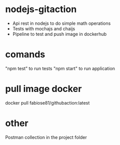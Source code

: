 # nodejs-gitaction

- Api rest in nodejs to do simple math operations
- Tests with mochajs and chaijs
- Pipeline to test and push image in dockerhub

# comands

"npm test" to run tests
"npm start" to run application


# pull image docker

docker pull fabiose81/githubaction:latest

# other

Postman collection in the project folder
